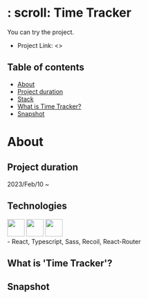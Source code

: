 # : scroll: Time Tracker

You can try the project.

- Project Link: <>

## Table of contents

- [About](#About)
- [Project duration](#Project-duration)
- [Stack](#Stack)
- [What is Time Tracker?](#What-is-Time-Tracker)
- [Snapshot](#Snapshot)

# About

## Project duration

2023/Feb/10 ~

## Technologies

<div align="left">
<img src="https://img.shields.io/badge/React-61DAFB?style=for-the-badge&logo=react&logoColor=white"  height="40" > 
<img src="https://img.shields.io/badge/TypeScript-3178C6?style=for-the-badge&logo=typescript&logoColor=white"  height="40"  > 
<img src="https://img.shields.io/badge/Sass-CC6699?style=for-the-badge&logo=sass&logoColor=white" height="40">
</div>
- React, Typescript, Sass, Recoil, React-Router

## What is 'Time Tracker'?

## Snapshot
